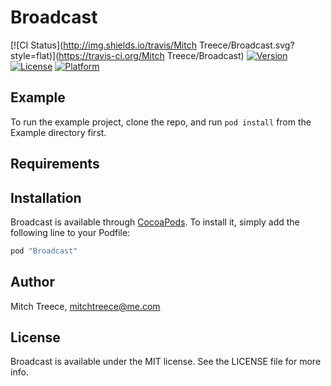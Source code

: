 # Broadcast

[![CI Status](http://img.shields.io/travis/Mitch Treece/Broadcast.svg?style=flat)](https://travis-ci.org/Mitch Treece/Broadcast)
[![Version](https://img.shields.io/cocoapods/v/Broadcast.svg?style=flat)](http://cocoapods.org/pods/Broadcast)
[![License](https://img.shields.io/cocoapods/l/Broadcast.svg?style=flat)](http://cocoapods.org/pods/Broadcast)
[![Platform](https://img.shields.io/cocoapods/p/Broadcast.svg?style=flat)](http://cocoapods.org/pods/Broadcast)

## Example

To run the example project, clone the repo, and run `pod install` from the Example directory first.

## Requirements

## Installation

Broadcast is available through [CocoaPods](http://cocoapods.org). To install
it, simply add the following line to your Podfile:

```ruby
pod "Broadcast"
```

## Author

Mitch Treece, mitchtreece@me.com

## License

Broadcast is available under the MIT license. See the LICENSE file for more info.
